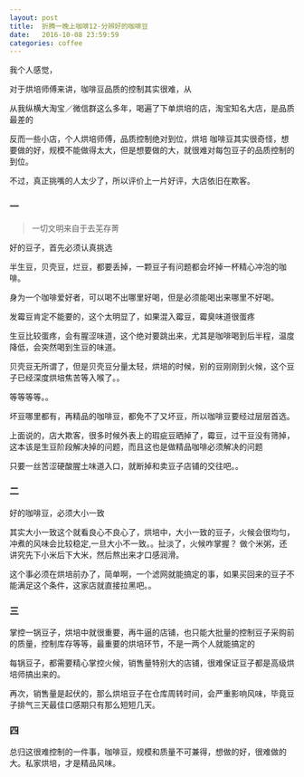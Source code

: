 ```yaml
---
layout: post
title:  折腾一晚上咖啡12-分辨好的咖啡豆
date:   2016-10-08 23:59:59
categories: coffee
---
```


我个人感觉，

对于烘培师傅来讲，咖啡豆品质的控制其实很难，从

从我纵横大淘宝／微信群这么多年，喝遍了下单烘培的店，淘宝知名大店，是品质最差的

反而一些小店，个人烘培师傅，品质控制绝对到位，烘培
咖啡豆其实很奇怪，想要做的好，规模不能做得太大，但是想要做的大，就很难对每包豆子的品质控制的到位。

不过，真正挑嘴的人太少了，所以评价上一片好评，大店依旧在欺客。

### 一
> 一切文明来自于去芜存菁

好的豆子，首先必须认真挑选

半生豆，贝壳豆，烂豆，都要丢掉，一颗豆子有问题都会坏掉一杯精心冲泡的咖啡。

身为一个咖啡爱好者，可以喝不出哪里好喝，但是必须能喝出来哪里不好喝。

发霉豆肯定不能要的，这个太明显了，如果混入霉豆，霉臭味道很蛋疼

生豆比较蛋疼，会有腥涩味道，这个绝对要跳出来，尤其是咖啡喝到后半程，温度降低，会突然喝到生豆的味道。

贝壳豆无所谓了，但是贝壳豆分量太轻，烘培的时候，别的豆刚刚到火候，这个豆子已经深度烘培焦苦等入喉了。。

等等等等。。

坏豆哪里都有，再精品的咖啡豆，都免不了又坏豆，所以咖啡豆要经过层层首选。

上面说的，店大欺客，很多时候外表上的瑕疵豆晒掉了，霉豆，过干豆没有筛掉，这本该是生豆阶段解决掉的问题，而且这也是做精品咖啡必须解决的问题

只要一丝苦涩硬酸腥土味道入口，就断掉和卖豆子店铺的交往吧。。

### 二

好的咖啡豆，必须大小一致

其实大小一致这个就看良心不良心了，烘培中，大小一致的豆子，火候会很均匀，冲煮的风味会比较稳定,一旦大小不一致。。扯淡了，火候咋掌握？
做个米粥，还讲究先下小米后下大米，然后熬出来才口感润滑。

这个事必须在烘培前办了，简单啊，一个滤网就能搞定的事，如果买回来的豆子不能满足这个条件，这家店就直接拉黑吧。。


### 三

掌控一锅豆子，烘培中就很重要，再牛逼的店铺，也只能大批量的控制豆子采购前的质量，控制库存等等，最重要的烘培环节，不是一两个人就能搞定的

每锅豆子，都需要精心掌控火候，销售量特别大的店铺，很难保证豆子都是高级烘培师搞出来的。

再次，销售量是起伏的，那么烘培豆子在仓库周转时间，会严重影响风味，毕竟豆子排气三天最佳口感期只有那么短短几天。


### 四

总归这很难控制的一件事，咖啡豆，规模和质量不可兼得，想做的好，很难做的大。私家烘培，才是精品风味。



















